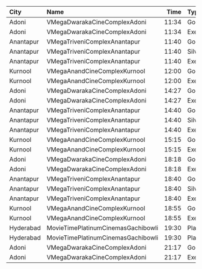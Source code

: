 | City      | Name                               |  Time | Type                    | Price | Capacity | Booked |
| :-------- | :--------------------------------- | ----: | :---------------------- | ----: | -------: | -----: |
| Adoni     | VMegaDwarakaCineComplexAdoni       | 11:34 | Gold                    |  110₹ |      142 |     71 |
| Adoni     | VMegaDwarakaCineComplexAdoni       | 11:34 | Executive               |   70₹ |       66 |     33 |
| Anantapur | VMegaTriveniComplexAnantapur       | 11:40 | Gold                    |  110₹ |       47 |      0 |
| Anantapur | VMegaTriveniComplexAnantapur       | 11:40 | Silver                  |   70₹ |        8 |      0 |
| Anantapur | VMegaTriveniComplexAnantapur       | 11:40 | Executive               |   30₹ |        4 |      3 |
| Kurnool   | VMegaAnandCineComplexKurnool       | 12:00 | Gold                    |  110₹ |      152 |     75 |
| Kurnool   | VMegaAnandCineComplexKurnool       | 12:00 | Executive               |   70₹ |       48 |     24 |
| Adoni     | VMegaDwarakaCineComplexAdoni       | 14:27 | Gold                    |  110₹ |      142 |     71 |
| Adoni     | VMegaDwarakaCineComplexAdoni       | 14:27 | Executive               |   70₹ |       66 |     33 |
| Anantapur | VMegaTriveniComplexAnantapur       | 14:40 | Gold                    |  110₹ |      188 |    141 |
| Anantapur | VMegaTriveniComplexAnantapur       | 14:40 | Silver                  |   70₹ |       40 |     32 |
| Anantapur | VMegaTriveniComplexAnantapur       | 14:40 | Executive               |   30₹ |        8 |      8 |
| Kurnool   | VMegaAnandCineComplexKurnool       | 15:15 | Gold                    |  110₹ |      152 |     75 |
| Kurnool   | VMegaAnandCineComplexKurnool       | 15:15 | Executive               |   70₹ |       48 |     24 |
| Adoni     | VMegaDwarakaCineComplexAdoni       | 18:18 | Gold                    |  110₹ |      142 |     71 |
| Adoni     | VMegaDwarakaCineComplexAdoni       | 18:18 | Executive               |   70₹ |       66 |     33 |
| Anantapur | VMegaTriveniComplexAnantapur       | 18:40 | Gold                    |  110₹ |      188 |    141 |
| Anantapur | VMegaTriveniComplexAnantapur       | 18:40 | Silver                  |   70₹ |       40 |     32 |
| Anantapur | VMegaTriveniComplexAnantapur       | 18:40 | Executive               |   30₹ |        8 |      8 |
| Kurnool   | VMegaAnandCineComplexKurnool       | 18:55 | Gold                    |  110₹ |      152 |     75 |
| Kurnool   | VMegaAnandCineComplexKurnool       | 18:55 | Executive               |   70₹ |       48 |     24 |
| Hyderabad | MovieTimePlatinumCinemasGachibowli | 19:30 | PlatinumRecliners       |  250₹ |       16 |      0 |
| Hyderabad | MovieTimePlatinumCinemasGachibowli | 19:30 | PlatinumPremiumRecliner |  250₹ |       18 |      0 |
| Adoni     | VMegaDwarakaCineComplexAdoni       | 21:17 | Gold                    |  110₹ |      142 |     71 |
| Adoni     | VMegaDwarakaCineComplexAdoni       | 21:17 | Executive               |   70₹ |       66 |     33 |